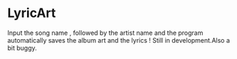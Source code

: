 # LyricArt
Input the song name , followed by the artist name and the program automatically saves the album art and the lyrics ! Still in development.Also a bit buggy.
